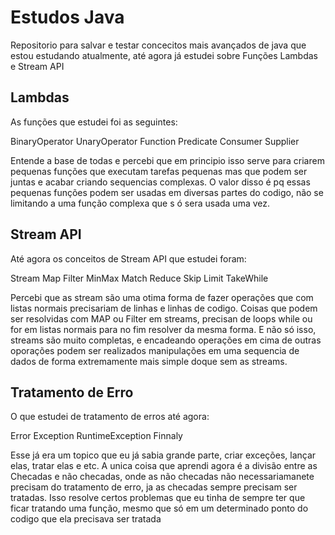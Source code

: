 # Estudos Java
 Repositorio para salvar e testar concecitos mais avançados de java que estou estudando atualmente, até agora já estudei sobre Funções Lambdas e Stream API
 
## Lambdas
 As funções que estudei foi as seguintes:
 
 BinaryOperator
 UnaryOperator
 Function
 Predicate
 Consumer
 Supplier

 Entende a base de todas e percebi que em principio isso serve para criarem pequenas funções que executam tarefas pequenas mas que podem ser juntas e acabar  criando sequencias complexas. O valor disso é pq essas pequenas funções podem ser usadas em diversas partes do codigo, não se limitando a uma função complexa que  s ó sera usada uma vez.
 
 ## Stream API
 Até agora os conceitos de Stream API que estudei foram:
 
 Stream
 Map
 Filter
 MinMax
 Match
 Reduce
 Skip
 Limit
 TakeWhile

 Percebi que as stream são uma otima forma de fazer operações que com listas normais precisariam de linhas e linhas de codigo. Coisas que podem ser resolvidas com MAP ou Filter em streams, precisan de loops while ou for em listas normais para no fim resolver da mesma forma. E não só isso, streams são muito completas, e encadeando operações em cima de outras oporações podem ser realizados manipulações em uma sequencia de dados de forma extremamente mais simple doque sem as streams.

 ## Tratamento de Erro
 O que estudei de tratamento de erros até agora:

 Error
 Exception
 RuntimeException
 Finnaly

 Esse já era um topico que eu já sabia grande parte, criar exceções, lançar elas, tratar elas e etc. A unica coisa que aprendi agora é a divisão entre as Checadas e não checadas, onde as não checadas não necessariamanete precisam do tratamento de erro, ja as checadas sempre precisam ser tratadas. Isso resolve certos problemas que eu tinha de sempre ter que ficar tratando uma função, mesmo que só em um determinado ponto do codigo que ela precisava ser tratada


